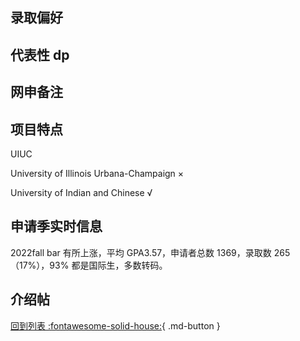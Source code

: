 ## 录取偏好

## 代表性 dp

## 网申备注

## 项目特点

UIUC

University of Illinois Urbana-Champaign ×

University of Indian and Chinese √

## 申请季实时信息

2022fall bar 有所上涨，平均 GPA3.57，申请者总数 1369，录取数 265（17%），93% 都是国际生，多数转码。

## 介绍帖

[回到列表 :fontawesome-solid-house:](选校梯度.md){ .md-button }
